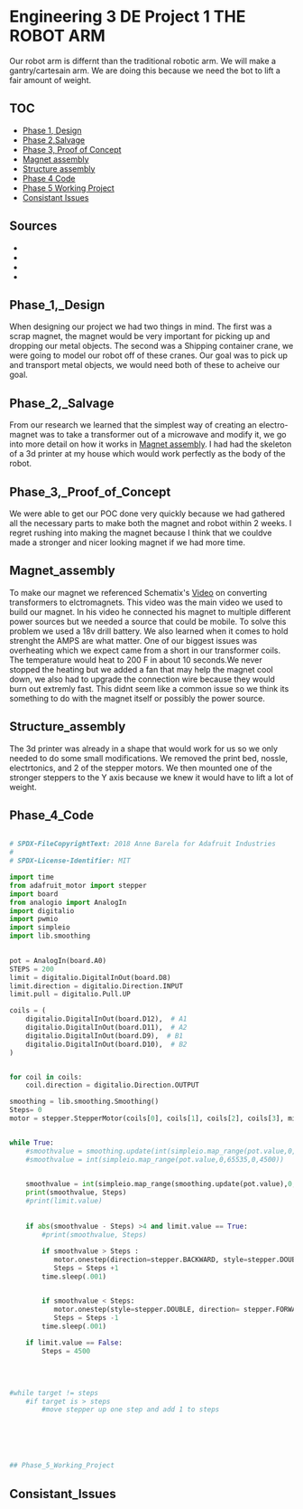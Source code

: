 # Engineering 3 DE Project 1 THE ROBOT ARM
Our robot arm is differnt than the traditional robotic arm. We will make a gantry/cartesain arm. We are doing this because we need the bot to lift a fair amount of weight.

## TOC

* [Phase 1, Design](##Phase_1,_Design)
* [Phase 2,Salvage](##Phase_2,_Salvage)
* [Phase 3, Proof of Concept](##Phase_3,_Proof_of_Concept)
* [Magnet assembly](##Magnet_assembly)
* [Structure assembly](##Structure_assembly)
* [Phase 4 Code](##Phase_4_Code)
* [Phase 5 Working Project](##Phase_5_Working_Project)
* [Consistant Issues](#consistantissues)
## Sources

*
*
*
*




## Phase_1,_Design

When designing our project we had two things in mind. The first was a scrap magnet, the magnet would be very important for picking up and dropping our metal objects. The second was a Shipping container crane, we were going to model our robot off of these cranes. Our goal was to pick up and transport metal objects, we would need both of these to acheive our goal.







## Phase_2,_Salvage

From our research we learned that the simplest way of creating an electro-magnet was to take a transformer out of a microwave and modify it, we go into more detail on how it works in  [Magnet assembly](##Magnet_assembly). I had had the skeleton of a 3d printer at my house which would work perfectly as the body of the robot. 



## Phase_3,_Proof_of_Concept 

We were able to get our POC done very quickly because we had gathered all the necessary parts to make both the magnet and robot within 2 weeks. I regret rushing into making the magnet because I think that we couldve made a stronger and nicer looking magnet if we had more time.

## Magnet_assembly
To make our magnet we referenced Schematix's [Video](https://www.youtube.com/watch?v=DT0QHsN3vcE) on converting transformers to elctromagnets. This video was the main video we used to build our magnet. In his video he connected his magnet to multiple different power sources but we needed a source that could be mobile. To solve this problem we used a 18v drill battery. We also learned when it comes to hold strenght the AMPS are what matter. One of our biggest issues was overheating which we expect came from a short in our transformer coils. The temperature would heat to 200 F in about 10 seconds.We never stopped the heating but we added a fan that may help the magnet cool down, we also had to upgrade the connection wire because they would burn out extremly fast. This didnt seem like a common issue so we think its something to do with the magnet itself or possibly the power source.

## Structure_assembly

The 3d printer was already in a shape that would work for us so we only needed to do some small modifications. We removed the print bed, nossle, electrtonics, and 2 of the stepper motors. We then mounted one of the stronger steppers to the Y axis because we knew it would have to lift a lot of weight.

## Phase_4_Code

```python

# SPDX-FileCopyrightText: 2018 Anne Barela for Adafruit Industries
#
# SPDX-License-Identifier: MIT

import time
from adafruit_motor import stepper 
import board
from analogio import AnalogIn
import digitalio
import pwmio
import simpleio
import lib.smoothing
 

pot = AnalogIn(board.A0)
STEPS = 200 
limit = digitalio.DigitalInOut(board.D8) 
limit.direction = digitalio.Direction.INPUT 
limit.pull = digitalio.Pull.UP 

coils = (
    digitalio.DigitalInOut(board.D12),  # A1
    digitalio.DigitalInOut(board.D11),  # A2
    digitalio.DigitalInOut(board.D9),  # B1
    digitalio.DigitalInOut(board.D10),  # B2
)


for coil in coils:
    coil.direction = digitalio.Direction.OUTPUT

smoothing = lib.smoothing.Smoothing()
Steps= 0 
motor = stepper.StepperMotor(coils[0], coils[1], coils[2], coils[3], microsteps=None)


while True:
    #smoothvalue = smoothing.update(int(simpleio.map_range(pot.value,0,65535,0,5500)))
    #smoothvalue = int(simpleio.map_range(pot.value,0,65535,0,4500))
    

    smoothvalue = int(simpleio.map_range(smoothing.update(pot.value),0,65535,0,4500))
    print(smoothvalue, Steps) 
    #print(limit.value) 
    
    
    if abs(smoothvalue - Steps) >4 and limit.value == True:
        #print(smoothvalue, Steps) 
        
        if smoothvalue > Steps :
           motor.onestep(direction=stepper.BACKWARD, style=stepper.DOUBLE)
           Steps = Steps +1       
        time.sleep(.001)  


        if smoothvalue < Steps: 
           motor.onestep(style=stepper.DOUBLE, direction= stepper.FORWARD)
           Steps = Steps -1          
        time.sleep(.001) 
    
    if limit.value == False:
        Steps = 4500 

     
 
     
#while target != steps
    #if target is > steps
        #move stepper up one step and add 1 to steps 






## Phase_5_Working_Project

```

## Consistant_Issues
